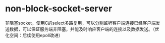 # non-block-socket-server
非阻塞socket，使用C的select多路复用，可以分别监听客户端连接已经客户端发送数据，可以保证服务端非阻塞，并能及时响应客户端的连接以及数据发送。（优化空间：后续使用epoll改进）
